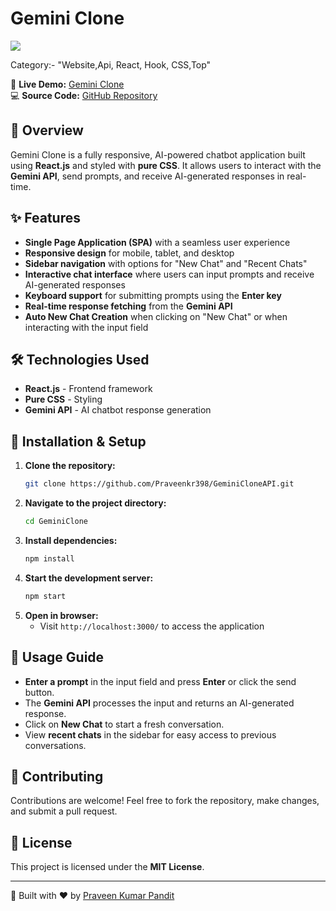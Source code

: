 # Gemini Clone

![](https://github.com/user-attachments/assets/bee167da-8ed6-4604-adb6-c4a1c9fd8277)

Category:- "Website,Api, React, Hook, CSS,Top"

🚀 **Live Demo:** [Gemini Clone](https://igeminiclone.netlify.app/)  
💻 **Source Code:** [GitHub Repository](https://github.com/Praveenkr398/GeminiCloneAPI)

## 📌 Overview
Gemini Clone is a fully responsive, AI-powered chatbot application built using **React.js** and styled with **pure CSS**. It allows users to interact with the **Gemini API**, send prompts, and receive AI-generated responses in real-time.


## ✨ Features
- **Single Page Application (SPA)** with a seamless user experience
- **Responsive design** for mobile, tablet, and desktop
- **Sidebar navigation** with options for "New Chat" and "Recent Chats"
- **Interactive chat interface** where users can input prompts and receive AI-generated responses
- **Keyboard support** for submitting prompts using the **Enter key**
- **Real-time response fetching** from the **Gemini API**
- **Auto New Chat Creation** when clicking on "New Chat" or when interacting with the input field

## 🛠️ Technologies Used
- **React.js** - Frontend framework
- **Pure CSS** - Styling
- **Gemini API** - AI chatbot response generation

## 🚀 Installation & Setup
1. **Clone the repository:**
   ```bash
   git clone https://github.com/Praveenkr398/GeminiCloneAPI.git
   ```
2. **Navigate to the project directory:**
   ```bash
   cd GeminiClone
   ```
3. **Install dependencies:**
   ```bash
   npm install
   ```
4. **Start the development server:**
   ```bash
   npm start
   ```
5. **Open in browser:**
   - Visit `http://localhost:3000/` to access the application

## 🎯 Usage Guide
- **Enter a prompt** in the input field and press **Enter** or click the send button.
- The **Gemini API** processes the input and returns an AI-generated response.
- Click on **New Chat** to start a fresh conversation.
- View **recent chats** in the sidebar for easy access to previous conversations.

## 🤝 Contributing
Contributions are welcome! Feel free to fork the repository, make changes, and submit a pull request.

## 📜 License
This project is licensed under the **MIT License**.

---
🚀 Built with ❤️ by [Praveen Kumar Pandit](https://github.com/Praveenkr398)

